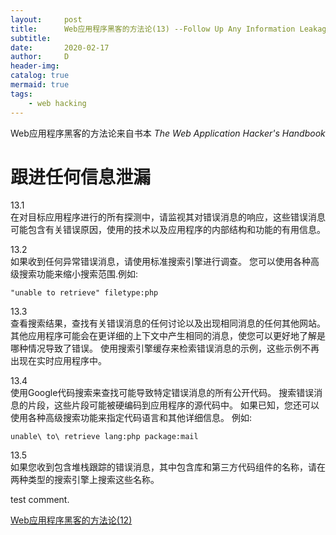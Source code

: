 ```yaml
---
layout:     post
title:      Web应用程序黑客的方法论(13) --Follow Up Any Information Leakage
subtitle:
date:       2020-02-17
author:     D
header-img: 
catalog: true
mermaid: true
tags:
    - web hacking
---
```


Web应用程序黑客的方法论来自书本 *The Web Application Hacker's Handbook* <br>

# 跟进任何信息泄漏
13.1<br>
在对目标应用程序进行的所有探测中，请监视其对错误消息的响应，这些错误消息可能包含有关错误原因，使用的技术以及应用程序的内部结构和功能的有用信息。

13.2<br>
如果收到任何异常错误消息，请使用标准搜索引擎进行调查。 您可以使用各种高级搜索功能来缩小搜索范围.例如:<br>
```
"unable to retrieve" filetype:php
```
13.3<br>
查看搜索结果，查找有关错误消息的任何讨论以及出现相同消息的任何其他网站。 其他应用程序可能会在更详细的上下文中产生相同的消息，使您可以更好地了解是哪种情况导致了错误。 使用搜索引擎缓存来检索错误消息的示例，这些示例不再出现在实时应用程序中。

13.4<br>
使用Google代码搜索来查找可能导致特定错误消息的所有公开代码。 搜索错误消息的片段，这些片段可能被硬编码到应用程序的源代码中。 如果已知，您还可以使用各种高级搜索功能来指定代码语言和其他详细信息。 例如:<br>
```
unable\ to\ retrieve lang:php package:mail
```

13.5<br>
如果您收到包含堆栈跟踪的错误消息，其中包含库和第三方代码组件的名称，请在两种类型的搜索引擎上搜索这些名称。<br>

test comment.<br>

[Web应用程序黑客的方法论(12)](https://dm116.github.io/2020/02/17/web-application-hacker-methodology_12/)<br>


